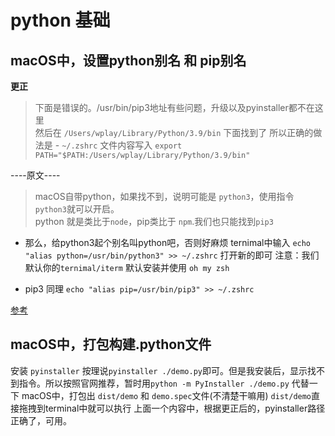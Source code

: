 # python 基础



## macOS中，设置python别名 和 pip别名

**更正**
> 下面是错误的。/usr/bin/pip3地址有些问题，升级以及pyinstaller都不在这里  
> 然后在 `/Users/wplay/Library/Python/3.9/bin` 下面找到了
> 所以正确的做法是 - `~/.zshrc` 文件内容写入 `export PATH="$PATH:/Users/wplay/Library/Python/3.9/bin"`

----原文----
> macOS自带python，如果找不到，说明可能是 `python3`，使用指令 `python3`就可以开启。  
> python 就是类比于`node`，pip类比于 `npm`.我们也只能找到`pip3`

- 那么，给python3起个别名叫python吧，否则好麻烦
ternimal中输入
`echo "alias python=/usr/bin/python3" >> ~/.zshrc` 打开新的即可
注意：我们默认你的`ternimal/iterm` 默认安装并使用 `oh my zsh`

- pip3 同理
`echo "alias pip=/usr/bin/pip3" >> ~/.zshrc`

[参考](https://stackoverflow.com/questions/71591971/how-can-i-fix-the-zsh-command-not-found-python-error-macos-monterey-12-3)



## macOS中，打包构建.python文件
安装 `pyinstaller`
按理说`pyinstaller ./demo.py`即可。但是我安装后，显示找不到指令。所以按照官网推荐，暂时用`python -m PyInstaller ./demo.py` 代替一下
macOS中，打包出 `dist/demo` 和 `demo.spec`文件(不清楚干嘛用)
`dist/demo`直接拖拽到terminal中就可以执行
上面一个内容中，根据更正后的，pyinstaller路径正确了，可用。
